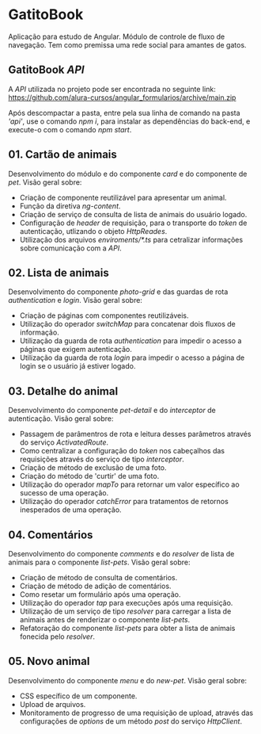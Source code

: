 # GatitoBook

Aplicação para estudo de Angular. Módulo de controle de fluxo de navegação. Tem como premissa uma rede social para amantes de gatos.


## GatitoBook _API_

A _API_ utilizada no projeto pode ser encontrada no seguinte link:
https://github.com/alura-cursos/angular_formularios/archive/main.zip

Após descompactar a pasta, entre pela sua linha de comando na pasta _'api'_, use o comando _npm i_, para instalar as dependências do back-end, e execute-o com o comando _npm start_.

## 01. Cartão de animais

Desenvolvimento do módulo e do componente _card_ e do componente de _pet_.
Visão geral sobre:

- Criação de componente reutilizável para apresentar um animal.
- Função da diretiva _ng-content_.
- Criação de serviço de consulta de lista de animais do usuário logado.
- Configuração de _header_ de requisição, para o transporte do _token_ de autenticação, utlizando o objeto _HttpReades_.
- Utilização dos arquivos _enviroments/*.ts_ para cetralizar informações sobre comunicação com a _API_.

## 02. Lista de animais

Desenvolvimento do componente _photo-grid_ e das guardas de rota _authentication_ e _login_.
Visão geral sobre:

- Criação de páginas com componentes reutilizáveis.
- Utilização do operador _switchMap_ para concatenar dois fluxos de informação.
- Utilização da guarda de rota _authentication_ para impedir o acesso a páginas que exigem autenticação.
- Utilização da guarda de rota _login_ para impedir o acesso a página de login se o usuário já estiver logado.

## 03. Detalhe do animal

Desenvolvimento do componente _pet-detail_ e do _interceptor_ de autenticação.
Visão geral sobre:

- Passagem de parâmentros de rota e leitura desses parâmetros através do serviço _ActivatedRoute_.
- Como centralizar a configuração do _token_ nos cabeçalhos das requisições através do serviço de tipo _interceptor_.
- Criação de método de exclusão de uma foto.
- Criação do método de 'curtir' de uma foto.
- Utilização do operador _mapTo_ para retornar um valor específico ao sucesso de uma operação.
- Utilização do operador _catchError_ para tratamentos de retornos inesperados de uma operação.

## 04. Comentários

Desenvolvimento do componente _comments_ e do _resolver_ de lista de animais para o componente _list-pets_.
Visão geral sobre:

- Criação de método de consulta de comentários.
- Criação de método de adição de comentários.
- Como resetar um formulário após uma operação.
- Utilização do operador _tap_ para execuções após uma requisição.
- Utilização de um serviço de tipo _resolver_ para carregar a lista de animais antes de renderizar o componente _list-pets_.
- Refatoração do componente _list-pets_ para obter a lista de animais fonecida pelo _resolver_.

## 05. Novo animal

Desenvolvimento do componente _menu_ e do _new-pet_.
Visão geral sobre:

- CSS específico de um componente.
- Upload de arquivos.
- Monitoramento de progresso de uma requisição de upload, através das configurações de _options_ de um método _post_ do serviço _HttpClient_.
